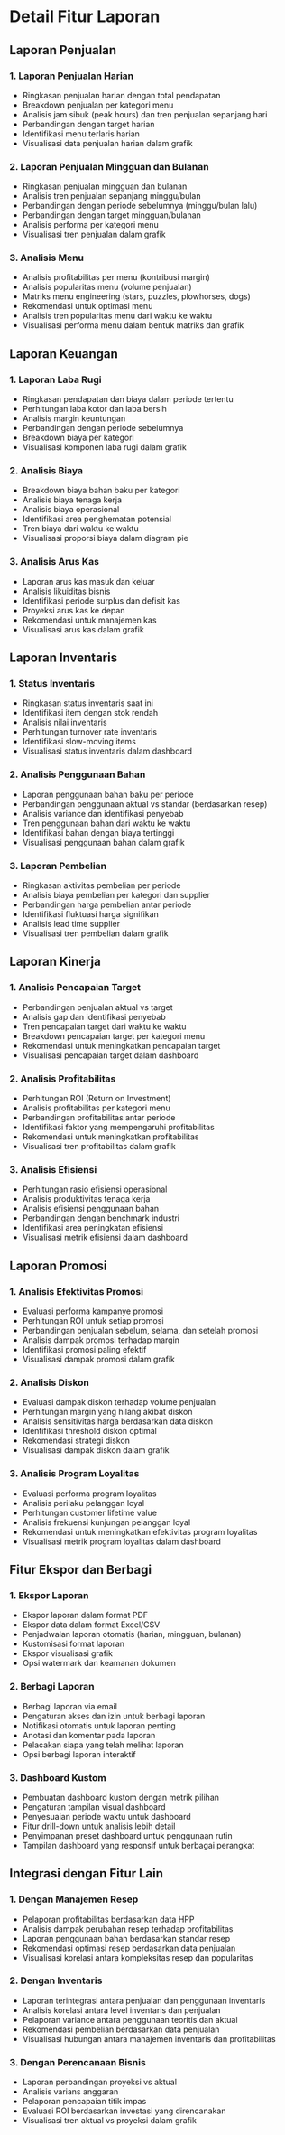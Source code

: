 # Detail Fitur Laporan

## Laporan Penjualan

### 1. Laporan Penjualan Harian
- Ringkasan penjualan harian dengan total pendapatan
- Breakdown penjualan per kategori menu
- Analisis jam sibuk (peak hours) dan tren penjualan sepanjang hari
- Perbandingan dengan target harian
- Identifikasi menu terlaris harian
- Visualisasi data penjualan harian dalam grafik

### 2. Laporan Penjualan Mingguan dan Bulanan
- Ringkasan penjualan mingguan dan bulanan
- Analisis tren penjualan sepanjang minggu/bulan
- Perbandingan dengan periode sebelumnya (minggu/bulan lalu)
- Perbandingan dengan target mingguan/bulanan
- Analisis performa per kategori menu
- Visualisasi tren penjualan dalam grafik

### 3. Analisis Menu
- Analisis profitabilitas per menu (kontribusi margin)
- Analisis popularitas menu (volume penjualan)
- Matriks menu engineering (stars, puzzles, plowhorses, dogs)
- Rekomendasi untuk optimasi menu
- Analisis tren popularitas menu dari waktu ke waktu
- Visualisasi performa menu dalam bentuk matriks dan grafik

## Laporan Keuangan

### 1. Laporan Laba Rugi
- Ringkasan pendapatan dan biaya dalam periode tertentu
- Perhitungan laba kotor dan laba bersih
- Analisis margin keuntungan
- Perbandingan dengan periode sebelumnya
- Breakdown biaya per kategori
- Visualisasi komponen laba rugi dalam grafik

### 2. Analisis Biaya
- Breakdown biaya bahan baku per kategori
- Analisis biaya tenaga kerja
- Analisis biaya operasional
- Identifikasi area penghematan potensial
- Tren biaya dari waktu ke waktu
- Visualisasi proporsi biaya dalam diagram pie

### 3. Analisis Arus Kas
- Laporan arus kas masuk dan keluar
- Analisis likuiditas bisnis
- Identifikasi periode surplus dan defisit kas
- Proyeksi arus kas ke depan
- Rekomendasi untuk manajemen kas
- Visualisasi arus kas dalam grafik

## Laporan Inventaris

### 1. Status Inventaris
- Ringkasan status inventaris saat ini
- Identifikasi item dengan stok rendah
- Analisis nilai inventaris
- Perhitungan turnover rate inventaris
- Identifikasi slow-moving items
- Visualisasi status inventaris dalam dashboard

### 2. Analisis Penggunaan Bahan
- Laporan penggunaan bahan baku per periode
- Perbandingan penggunaan aktual vs standar (berdasarkan resep)
- Analisis variance dan identifikasi penyebab
- Tren penggunaan bahan dari waktu ke waktu
- Identifikasi bahan dengan biaya tertinggi
- Visualisasi penggunaan bahan dalam grafik

### 3. Laporan Pembelian
- Ringkasan aktivitas pembelian per periode
- Analisis biaya pembelian per kategori dan supplier
- Perbandingan harga pembelian antar periode
- Identifikasi fluktuasi harga signifikan
- Analisis lead time supplier
- Visualisasi tren pembelian dalam grafik

## Laporan Kinerja

### 1. Analisis Pencapaian Target
- Perbandingan penjualan aktual vs target
- Analisis gap dan identifikasi penyebab
- Tren pencapaian target dari waktu ke waktu
- Breakdown pencapaian target per kategori menu
- Rekomendasi untuk meningkatkan pencapaian target
- Visualisasi pencapaian target dalam dashboard

### 2. Analisis Profitabilitas
- Perhitungan ROI (Return on Investment)
- Analisis profitabilitas per kategori menu
- Perbandingan profitabilitas antar periode
- Identifikasi faktor yang mempengaruhi profitabilitas
- Rekomendasi untuk meningkatkan profitabilitas
- Visualisasi tren profitabilitas dalam grafik

### 3. Analisis Efisiensi
- Perhitungan rasio efisiensi operasional
- Analisis produktivitas tenaga kerja
- Analisis efisiensi penggunaan bahan
- Perbandingan dengan benchmark industri
- Identifikasi area peningkatan efisiensi
- Visualisasi metrik efisiensi dalam dashboard

## Laporan Promosi

### 1. Analisis Efektivitas Promosi
- Evaluasi performa kampanye promosi
- Perhitungan ROI untuk setiap promosi
- Perbandingan penjualan sebelum, selama, dan setelah promosi
- Analisis dampak promosi terhadap margin
- Identifikasi promosi paling efektif
- Visualisasi dampak promosi dalam grafik

### 2. Analisis Diskon
- Evaluasi dampak diskon terhadap volume penjualan
- Perhitungan margin yang hilang akibat diskon
- Analisis sensitivitas harga berdasarkan data diskon
- Identifikasi threshold diskon optimal
- Rekomendasi strategi diskon
- Visualisasi dampak diskon dalam grafik

### 3. Analisis Program Loyalitas
- Evaluasi performa program loyalitas
- Analisis perilaku pelanggan loyal
- Perhitungan customer lifetime value
- Analisis frekuensi kunjungan pelanggan loyal
- Rekomendasi untuk meningkatkan efektivitas program loyalitas
- Visualisasi metrik program loyalitas dalam dashboard

## Fitur Ekspor dan Berbagi

### 1. Ekspor Laporan
- Ekspor laporan dalam format PDF
- Ekspor data dalam format Excel/CSV
- Penjadwalan laporan otomatis (harian, mingguan, bulanan)
- Kustomisasi format laporan
- Ekspor visualisasi grafik
- Opsi watermark dan keamanan dokumen

### 2. Berbagi Laporan
- Berbagi laporan via email
- Pengaturan akses dan izin untuk berbagi laporan
- Notifikasi otomatis untuk laporan penting
- Anotasi dan komentar pada laporan
- Pelacakan siapa yang telah melihat laporan
- Opsi berbagi laporan interaktif

### 3. Dashboard Kustom
- Pembuatan dashboard kustom dengan metrik pilihan
- Pengaturan tampilan visual dashboard
- Penyesuaian periode waktu untuk dashboard
- Fitur drill-down untuk analisis lebih detail
- Penyimpanan preset dashboard untuk penggunaan rutin
- Tampilan dashboard yang responsif untuk berbagai perangkat

## Integrasi dengan Fitur Lain

### 1. Dengan Manajemen Resep
- Pelaporan profitabilitas berdasarkan data HPP
- Analisis dampak perubahan resep terhadap profitabilitas
- Laporan penggunaan bahan berdasarkan standar resep
- Rekomendasi optimasi resep berdasarkan data penjualan
- Visualisasi korelasi antara kompleksitas resep dan popularitas

### 2. Dengan Inventaris
- Laporan terintegrasi antara penjualan dan penggunaan inventaris
- Analisis korelasi antara level inventaris dan penjualan
- Pelaporan variance antara penggunaan teoritis dan aktual
- Rekomendasi pembelian berdasarkan data penjualan
- Visualisasi hubungan antara manajemen inventaris dan profitabilitas

### 3. Dengan Perencanaan Bisnis
- Laporan perbandingan proyeksi vs aktual
- Analisis varians anggaran
- Pelaporan pencapaian titik impas
- Evaluasi ROI berdasarkan investasi yang direncanakan
- Visualisasi tren aktual vs proyeksi dalam grafik
